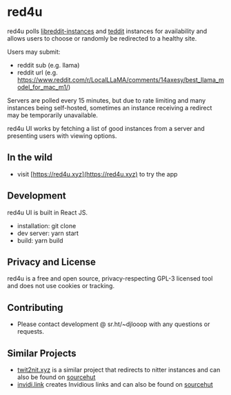 # red4u

red4u polls [libreddit-instances](https://github.com/libreddit/libreddit-instances) and [teddit](https://codeberg.org/teddit/teddit/) instances for availability and allows users to choose or randomly be redirected to a healthy site.

Users may submit:

- reddit sub (e.g. llama)
- reddit url (e.g. https://www.reddit.com/r/LocalLLaMA/comments/14axesy/best_llama_model_for_mac_m1/)

Servers are polled every 15 minutes, but due to rate limiting and many instances being self-hosted, sometimes an instance receiving a redirect may be temporarily unavailable.

red4u UI works by fetching a list of good instances from a server and presenting users with viewing options.

## In the wild

- visit [https://red4u.xyz](https://red4u.xyz) to try the app

## Development

red4u UI is built in React JS.

- installation: git clone
- dev server: yarn start
- build: yarn build

## Privacy and License

red4u is a free and open source, privacy-respecting GPL-3 licensed tool and does not use cookies or tracking.

## Contributing

- Please contact development @ sr.ht/~djlooop with any questions or requests.

## Similar Projects

- [twit2nit.xyz](https://twit2nit.xyz) is a similar project that redirects to nitter instances and can also be found on [sourcehut](https://sr.ht/~djlooop/twit2nit.xyz)
- [invidi.link](https://invidi.link) creates Invidious links and can also be found on [sourcehut](https://sr.ht/~djlooop/invidi.link)
